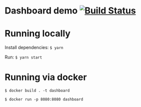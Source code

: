 # Dashboard demo [![Build Status](https://travis-ci.org/zastavnitskiy/state-as-querystring.svg?branch=master)](https://travis-ci.org/zastavnitskiy/dashboard-starter)

# Running locally

Install dependencies:
`$ yarn`

Run:
`$ yarn start`

# Running via docker

`$ docker build . -t dashboard`

`$ docker run -p 8080:8080 dashboard`
